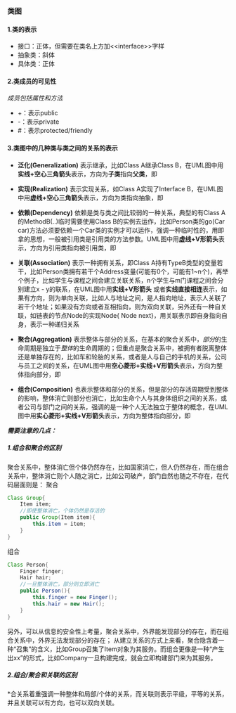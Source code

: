 
### 类图
#### 1.类的表示
+ 接口：正体，但需要在类名上方加&lt;&lt;interface&gt;&gt;字样
+ 抽象类：斜体
+ 具体类：正体

#### 2.类成员的可见性
_成员包括属性和方法_
+ +：表示public
+ -：表示private
+ #：表示protected/friendly

#### 3.类图中的几种类与类之间的关系的表示
+ __泛化(Generalization)__
表示继承，比如Class A继承Class B，在UML图中用**实线+空心三角箭头**表示，方向为**子类**指向**父类**，即
![]()

+ __实现(Realization)__
表示实现关系，如Class A实现了Interface B，在UML图中用**虚线+空心三角箭头**表示，方向为类指向抽象，即
![]()

+ __依赖(Dependency)__
依赖是类与类之间比较弱的一种关系，典型的有Class A的MethodB(..)临时需要使用Class B的实例去运作，比如Person类的go(Car car)方法必须要依赖一个Car类的实例才可以运作，强调一种临时性的，用即拿的思想，一般被引用类是引用类的方法参数。UML图中用**虚线+V形箭头**表示，方向为引用类指向被引用类，即
![]()

+ __关联(Association)__
表示一种拥有关系，即Class A持有TypeB类型的变量若干，比如Person类拥有若干个Address变量(可能有0个，可能有1~n个)，再举个例子，比如学生与课程之间会建立关联关系，n个学生与m门课程之间会分别建立x - y的联系，在UML图中用**实线+V形箭头** 或者**实线直接相连**表示，如果有方向，则为单向关联，比如人与地址之间，是人指向地址，表示人关联了若干个地址；如果没有方向或者互相指向，则为双向关联，另外还有一种自关联，如链表的节点Node的实现Node{ Node next}，用关联表示即自身指向自身，表示一种递归关系
![]()


+ __聚合(Aggregation)__
表示整体与部分的关系，在基本的聚合关系中，*部分*的生命周期是独立于*整体*的生命周期的；但重点是聚合关系中，被拥有者脱离整体还是单独存在的，比如车和轮胎的关系，或者是人与自己的手机的关系，公司与员工之间的关系，在UML图中用**空心菱形+实线+V形箭头**表示，方向为整体指向部分，即
![]()

+ __组合(Composition)__
也表示整体和部分的关系，但是部分的存活周期受到整体的影响，整体消亡则部分也消亡，比如生命个人与其身体组织之间的关系，或者公司与部门之间的关系，强调的是一种个人无法独立于整体的概念，在UML图中用**实心菱形+实线+V形箭头**表示，方向为整体指向部分，即
![]()

***需要注意的几点：***
##### 1.组合和聚合的区别
聚合关系中，整体消亡但个体仍然存在，比如国家消亡，但人仍然存在，而在组合关系中，整体消亡则个人随之消亡，比如公司破产，部门自然也随之不存在，在代码层面则是：
聚合
```java
Class Group{
    Item item;
    //即使整体消亡，个体仍然是存活的
    public Group(Item item){
        this.item = item;
    }
}
```
组合
```java
Class Person{
    Finger finger;
    Hair hair;
    //一旦整体消亡，部分则立即消亡
    public Person(){
        this.finger = new Finger();
        this.hair = new Hair();
    }
}
```
另外，可以从信息的安全性上考量，聚合关系中，外界能发现部分的存在，而在组合关系中，外界无法发现部分的存在；
从建立关系的方式上来看，聚合隐含着一种“召集”的含义，比如Group召集了Item对象为其服务。而组合更像是一种“产生出xx”的形式，比如Company一旦构建完成，就会立即构建部门来为其服务。

##### 2.组合/聚合和关联的区别
*合关系着重强调一种整体和局部/个体的关系，而关联则表示平级，平等的关系，并且关联可以有方向，也可以双向关联。
